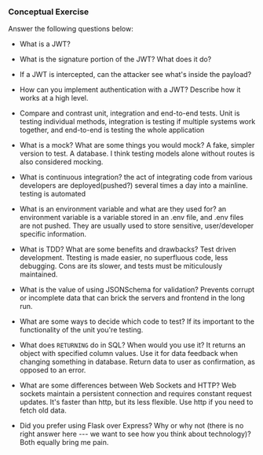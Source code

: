 ### Conceptual Exercise

Answer the following questions below:

- What is a JWT?


- What is the signature portion of the JWT?  What does it do?

- If a JWT is intercepted, can the attacker see what's inside the payload?

- How can you implement authentication with a JWT?  Describe how it works at a high level.

- Compare and contrast unit, integration and end-to-end tests.
Unit is testing individual methods, integration is testing if multiple systems work together, and end-to-end is testing the whole application

- What is a mock? What are some things you would mock?
A fake, simpler version to test. A database. I think testing models alone without routes is also considered mocking.

- What is continuous integration?
the act of integrating code from various developers are deployed(pushed?) several times a day into a mainline. testing is automated

- What is an environment variable and what are they used for?
an environment variable is a variable stored in an .env file, and .env files are not pushed. They are usually used to store sensitive, user/developer specific information.

- What is TDD? What are some benefits and drawbacks?
Test driven development. Ttesting is made easier, no superfluous code, less debugging. Cons are its slower, and tests must be miticulously maintained.

- What is the value of using JSONSchema for validation?
Prevents corrupt or incomplete data that can brick the servers and frontend in the long run.

- What are some ways to decide which code to test?
If its important to the functionality of the unit you're testing.

- What does `RETURNING` do in SQL? When would you use it?
It returns an object with specified column values. Use it for data feedback when changing something in database. Return data to user as confirmation, as opposed to an error.

- What are some differences between Web Sockets and HTTP?
Web sockets maintain a persistent connection and requires constant request updates. It's faster than http, but its less flexible. Use http if you need to fetch old data.

- Did you prefer using Flask over Express? Why or why not (there is no right
  answer here --- we want to see how you think about technology)?
Both equally bring me pain.